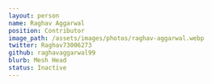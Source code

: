 ```yaml
---
layout: person
name: Raghav Aggarwal
position: Contributor
image_path: /assets/images/photos/raghav-aggarwal.webp
twitter: Raghav73006273
github: raghavaggarwal99
blurb: Mesh Head
status: Inactive
---
```

